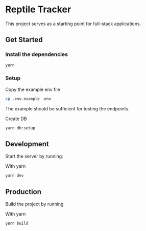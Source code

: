 # Reptile Tracker
This project serves as a starting point for full-stack applications.

## Get Started
### Install the dependencies

```bash
yarn
```

### Setup

Copy the example env file
```bash
cp .env.example .env
```
The example should be sufficient for testing the endpoints.

Create DB
```bash
yarn db:setup
```

## Development
Start the server by running:

With yarn
```bash
yarn dev
```

## Production
Build the project by running

With yarn
```bash
yarn build
```

